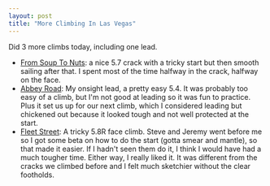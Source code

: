 ```yaml
---
layout: post
title: "More Climbing In Las Vegas"
---
```


Did 3 more climbs today, including one lead.

- [From Soup To Nuts](http://www.mountainproject.com/v/from-soup-to-nuts/105732239): a nice 5.7 crack with a tricky start but then smooth sailing after that. I spent most of the time halfway in the crack, halfway on the face. 
- [Abbey Road](http://www.mountainproject.com/v/abbey-road/105733046): My onsight lead, a pretty easy 5.4. It was probably too easy of a climb, but I'm not good at leading so it was fun to practice. Plus it set us up for our next climb, which I considered leading but chickened out because it looked tough and not well protected at the start.
- [Fleet Street](http://www.mountainproject.com/v/fleet-street/105732299): A tricky 5.8R face climb. Steve and Jeremy went before me so I got some beta on how to do the start (gotta smear and mantle), so that made it easier. If I hadn't seen them do it, I think I would have had a much tougher time. Either way, I really liked it. It was different from the cracks we climbed before and I felt much sketchier without the clear footholds.

